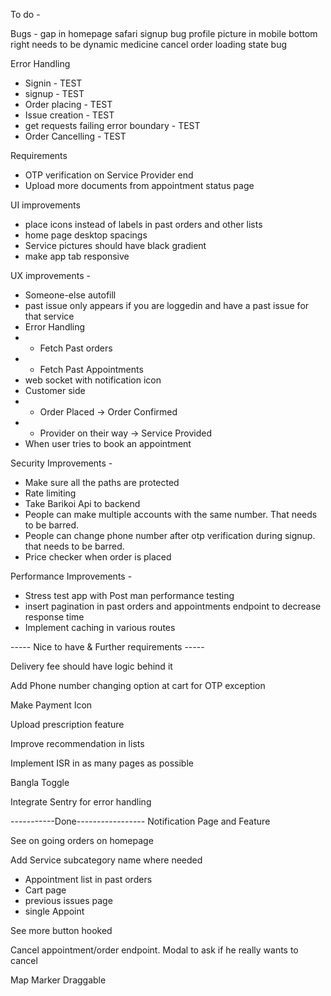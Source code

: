To do -

Bugs -
gap in homepage safari
signup bug
profile picture in mobile bottom right needs to be dynamic
medicine cancel order loading state bug

Error Handling

- Signin - TEST
- signup - TEST
- Order placing - TEST
- Issue creation - TEST
- get requests failing error boundary - TEST
- Order Cancelling - TEST

Requirements

- OTP verification on Service Provider end
- Upload more documents from appointment status page

UI improvements

- place icons instead of labels in past orders and other lists
- home page desktop spacings
- Service pictures should have black gradient
- make app tab responsive

UX improvements -

- Someone-else autofill
- past issue only appears if you are loggedin and have a past issue for that service
- Error Handling
- - Fetch Past orders
- - Fetch Past Appointments
- web socket with notification icon
- Customer side
- - Order Placed -> Order Confirmed
- - Provider on their way -> Service Provided
- When user tries to book an appointment

Security Improvements -

- Make sure all the paths are protected
- Rate limiting
- Take Barikoi Api to backend
- People can make multiple accounts with the same number. That needs to be barred.
- People can change phone number after otp verification during signup. that needs to be barred.
- Price checker when order is placed

Performance Improvements -

- Stress test app with Post man performance testing
- insert pagination in past orders and appointments endpoint to decrease response time
- Implement caching in various routes

----- Nice to have & Further requirements -----

Delivery fee should have logic behind it

Add Phone number changing option at cart for OTP exception

Make Payment Icon

Upload prescription feature

Improve recommendation in lists

Implement ISR in as many pages as possible

Bangla Toggle

Integrate Sentry for error handling

-----------Done-----------------
Notification Page and Feature

See on going orders on homepage

Add Service subcategory name where needed

- Appointment list in past orders
- Cart page
- previous issues page
- single Appoint

See more button hooked

Cancel appointment/order endpoint. Modal to ask if he really wants to cancel

Map Marker Draggable
